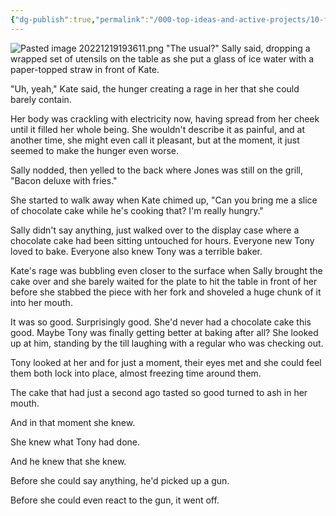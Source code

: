 ```yaml
---
{"dg-publish":true,"permalink":"/000-top-ideas-and-active-projects/10-fiction/sineaters/kate/6/"}
---
```



![Pasted image 20221219193611.png](/img/user/900%20Admin%20Files/990%20Old%20Vaults/The%20Tome/90%20Attachments%20and%20Resources/91%20Attachments/Pasted%20image%2020221219193611.png)
"The usual?" Sally said, dropping a wrapped set of utensils on the table as she put a glass of ice water with a paper-topped straw in front of Kate.  

"Uh, yeah," Kate said, the hunger creating a rage in her that she could barely contain.  

Her body was crackling with electricity now, having spread from her cheek until it filled her whole being.  She wouldn't describe it as painful, and at another time, she might even call it pleasant, but at the moment, it just seemed to make the hunger even worse.

Sally nodded, then yelled to the back where Jones was still on the grill, "Bacon deluxe with fries."

She started to walk away when Kate chimed up, "Can you bring me a slice of chocolate cake while he's cooking that?  I'm really hungry."

Sally didn't say anything, just walked over to the display case where a chocolate cake had been sitting untouched for hours.  Everyone new Tony loved to bake.  Everyone also knew Tony was a terrible baker.

Kate's rage was bubbling even closer to the surface when Sally brought the cake over and she barely waited for the plate to hit the table in front of her before she stabbed the piece with her fork and shoveled a huge chunk of it into her mouth.

It was so good.  Surprisingly good.  She'd never had a chocolate cake this good.  Maybe Tony was finally getting better at baking after all?  She looked up at him, standing by the till laughing with a regular who was checking out.

Tony looked at her and for just a moment, their eyes met and she could feel them both lock into place, almost freezing time around them.

The cake that had just a second ago tasted so good turned to ash in her mouth.

And in that moment she knew.

She knew what Tony had done.

And he knew that she knew.

Before she could say anything, he'd picked up a gun.

Before she could even react to the gun, it went off.

